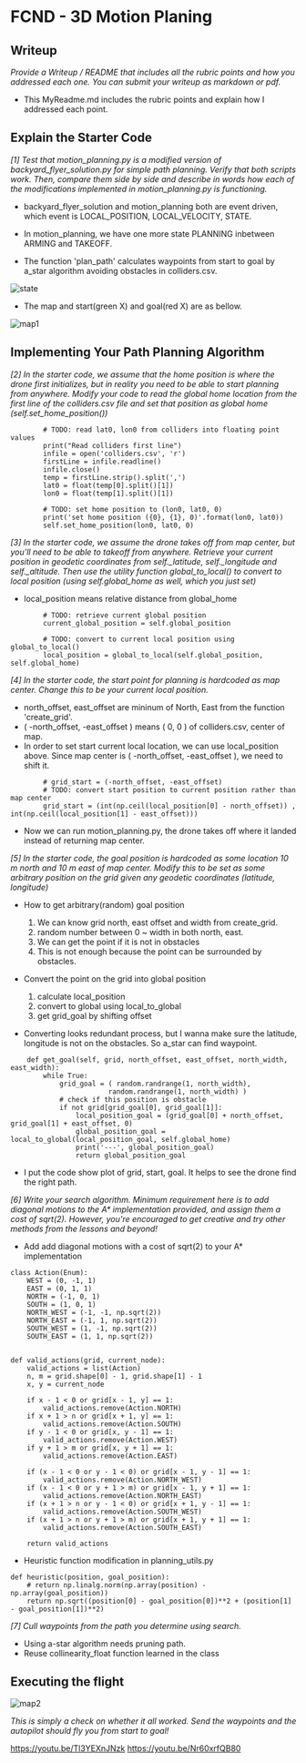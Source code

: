 # FCND - 3D Motion Planing

## Writeup

<p><em>
Provide a Writeup / README that includes all the rubric points and how you addressed each one. You can submit your writeup as markdown or pdf.
</em></p>

- This MyReadme.md includes the rubric points and explain how I addressed each point.


## Explain the Starter Code

<p><em>
[1] Test that motion_planning.py is a modified version of backyard_flyer_solution.py for simple path planning. Verify that both scripts work. Then, compare them side by side and describe in words how each of the modifications implemented in motion_planning.py is functioning.
</em></p>

- backyard_flyer_solution and motion_planning both are event driven, which event is LOCAL_POSITION, LOCAL_VELOCITY, STATE.

- In motion_planning, we have one more state PLANNING inbetween ARMING and TAKEOFF.
- The function 'plan_path' calculates waypoints from start to goal by a_star algorithm avoiding obstacles in colliders.csv.

![state](./report/state.png)

- The map and start(green X) and goal(red X) are as bellow.

![map1](./report/map1.png)

## Implementing Your Path Planning Algorithm

<p><em>
[2] In the starter code, we assume that the home position is where the drone first initializes, but in reality you need to be able to start planning from anywhere. Modify your code to read the global home location from the first line of the colliders.csv file and set that position as global home (self.set_home_position())
</em></p>

~~~
        # TODO: read lat0, lon0 from colliders into floating point values
        print("Read colliders first line")
        infile = open('colliders.csv', 'r')
        firstLine = infile.readline()
        infile.close()
        temp = firstLine.strip().split(',')
        lat0 = float(temp[0].split()[1])
        lon0 = float(temp[1].split()[1])

        # TODO: set home position to (lon0, lat0, 0)
        print('set home position ({0}, {1}, 0)'.format(lon0, lat0))
        self.set_home_position(lon0, lat0, 0)
~~~

<p><em>
[3] In the starter code, we assume the drone takes off from map center, but you'll need to be able to takeoff from anywhere. Retrieve your current position in geodetic coordinates from self._latitude, self._longitude and self._altitude. Then use the utility function global_to_local() to convert to local position (using self.global_home as well, which you just set)
</em></p>

- local_position means relative distance from global_home
~~~
        # TODO: retrieve current global position
        current_global_position = self.global_position

        # TODO: convert to current local position using global_to_local()
        local_position = global_to_local(self.global_position, self.global_home)
~~~

<p><em>
[4] In the starter code, the start point for planning is hardcoded as map center. Change this to be your current local position.
</em></p>

- north_offset, east_offset are mininum of North, East from the function 'create_grid'.
- ( -north_offset, -east_offset ) means ( 0, 0 ) of colliders.csv, center of map.
- In order to set start current local location, we can use local_position above.
Since map center is ( -north_offset, -east_offset ), we need to shift it.

~~~
        # grid_start = (-north_offset, -east_offset)
        # TODO: convert start position to current position rather than map center
        grid_start = (int(np.ceil(local_position[0] - north_offset)) , int(np.ceil(local_position[1] - east_offset)))
~~~

- Now we can run motion_planning.py, the drone takes off where it landed instead of returning map center.


<p><em>
[5] In the starter code, the goal position is hardcoded as some location 10 m north and 10 m east of map center. Modify this to be set as some arbitrary position on the grid given any geodetic coordinates (latitude, longitude)
</em></p>

- How to get arbitrary(random) goal position
  1) We can know grid north, east offset and width from create_grid.
  2) random number between 0 ~ width in both north, east.
  3) We can get the point if it is not in obstacles
  4) This is not enough because the point can be surrounded by obstacles.

- Convert the point on the grid into global position
  1) calculate local_position
  2) convert to global using local_to_global
  3) get grid_goal by shifting offset

- Converting looks redundant process, but I wanna make sure the latitude, longitude is not on the obstacles.
So a_star can find waypoint.

~~~
    def get_goal(self, grid, north_offset, east_offset, north_width, east_width):
        while True:
            grid_goal = ( random.randrange(1, north_width),
                        random.randrange(1, north_width) )
            # check if this position is obstacle
            if not grid[grid_goal[0], grid_goal[1]]:
                local_position_goal = (grid_goal[0] + north_offset, grid_goal[1] + east_offset, 0)
                global_position_goal = local_to_global(local_position_goal, self.global_home)
                print('---', global_position_goal)
                return global_position_goal
~~~
- I put the code show plot of grid, start, goal.
It helps to see the drone find the right path.

<p><em>
[6] Write your search algorithm. Minimum requirement here is to add diagonal motions to the A* implementation provided, and assign them a cost of sqrt(2). However, you're encouraged to get creative and try other methods from the lessons and beyond!
</em></p>

- Add add diagonal motions with a cost of sqrt(2) to your A* implementation

~~~
class Action(Enum):
    WEST = (0, -1, 1)
    EAST = (0, 1, 1)
    NORTH = (-1, 0, 1)
    SOUTH = (1, 0, 1)
    NORTH_WEST = (-1, -1, np.sqrt(2))
    NORTH_EAST = (-1, 1, np.sqrt(2))
    SOUTH_WEST = (1, -1, np.sqrt(2))
    SOUTH_EAST = (1, 1, np.sqrt(2))


def valid_actions(grid, current_node):
    valid_actions = list(Action)
    n, m = grid.shape[0] - 1, grid.shape[1] - 1
    x, y = current_node

    if x - 1 < 0 or grid[x - 1, y] == 1:
        valid_actions.remove(Action.NORTH)
    if x + 1 > n or grid[x + 1, y] == 1:
        valid_actions.remove(Action.SOUTH)
    if y - 1 < 0 or grid[x, y - 1] == 1:
        valid_actions.remove(Action.WEST)
    if y + 1 > m or grid[x, y + 1] == 1:
        valid_actions.remove(Action.EAST)

    if (x - 1 < 0 or y - 1 < 0) or grid[x - 1, y - 1] == 1:
        valid_actions.remove(Action.NORTH_WEST)
    if (x - 1 < 0 or y + 1 > m) or grid[x - 1, y + 1] == 1:
        valid_actions.remove(Action.NORTH_EAST)
    if (x + 1 > n or y - 1 < 0) or grid[x + 1, y - 1] == 1:
        valid_actions.remove(Action.SOUTH_WEST)
    if (x + 1 > n or y + 1 > m) or grid[x + 1, y + 1] == 1:
        valid_actions.remove(Action.SOUTH_EAST)

    return valid_actions

~~~

- Heuristic function modification in planning_utils.py

~~~
def heuristic(position, goal_position):
    # return np.linalg.norm(np.array(position) - np.array(goal_position))
    return np.sqrt((position[0] - goal_position[0])**2 + (position[1] - goal_position[1])**2)
~~~

<p><em>
[7] Cull waypoints from the path you determine using search.
</em></p>

- Using a-star algorithm needs pruning path.
- Reuse collinearity_float function learned in the class

## Executing the flight

![map2](./report/map2.png)

<p><em>
This is simply a check on whether it all worked. Send the waypoints and the autopilot should fly you from start to goal!
</em></p>

https://youtu.be/Tl3YEXnJNzk
https://youtu.be/Nr60xrfQB80
